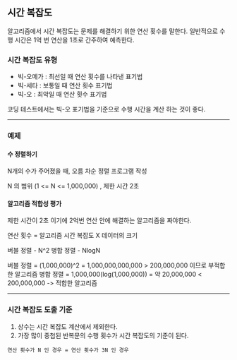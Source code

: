 ## 시간 복잡도

알고리즘에서 시간 복잡도는 문제를 해결하기 위한 연산 횟수를 말한다. 일반적으로 수행 시간은 1억 번 연산을 1초로 간주하여 예측한다.

### 시간 복잡도 유형

- 빅-오메가 : 최선일 때 연산 횟수를 나타낸 표기법
- 빅-세타 : 보통일 때 연산 횟수 표기법
- 빅-오 : 최악일 때 연산 횟수 표기법

코딩 테스트에서는 빅-오 표기법을 기준으로 수행 시간을 계산 하는 것이 좋다.

---

### 예제

#### 수 정렬하기

N개의 수가 주어졌을 때, 오름 차순 정렬 프로그램 작성

N 의 범위 (1 <= N <= 1,000,000) , 제한 시간 2초

#### 알고리즘 적합성 평가

제한 시간이 2초 이기에 2억번 연산 안에 해결하는 알고리즘을 짜야한다.

연산 횟수 = 알고리즘 시간 복잡도 X 데이터의 크기

버블 정렬 - N^2
병합 정렬 - NlogN

버블 정렬 = (1,000,000)^2 = 1,000,000,000,000 > 200,000,000 이므로 부적합한 알고리즘
병합 정렬 = 1,000,000(log(1,000,000)) = 약 20,000,000 < 200,000,000 -> 적합한 알고리즘

---

### 시간 복잡도 도출 기준

1. 상수는 시간 복잡도 계산에서 제외한다.
2. 가장 많이 중첩된 반복문의 수행 횟수가 시간 복잡도의 기준이 된다.

`연산 횟수가 N 인 경우 = 연산 횟수가 3N 인 경우`



